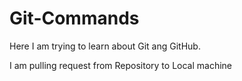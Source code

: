 # Git-Commands
Here I am trying to learn about Git ang GitHub.


I am pulling request from Repository to Local machine
